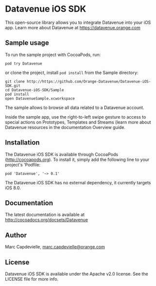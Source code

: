 # Datavenue iOS SDK

This open-source library allows you to integrate Datavenue into your iOS app.
Learn more about Datavenue at https://datavenue.orange.com

## Sample usage

To run the sample project with CocoaPods, run:

    pod try Datavenue

or clone the project, install `pod install` from the Sample directory:

    git clone http://https://github.com/Orange-Datavenue/Datavenue-iOS-SDK.git
    cd Datavenue-iOS-SDK/Sample
    pod install
    open DatavenueSample.xcworkspace

The sample allows to browse all data related to a Datavenue account.

Inside the sample app, use the right-to-left swipe gesture to access to special actions on Prototypes, Templates and Streams
(learn more about Datavenue resources in the documentation Overview guide.

## Installation

The Datavenue iOS SDK is available through CocoaPods (http://cocoapods.org).
To install it, simply add the following line to your project's 'Podfile:

    pod 'Datavenue', '~> 0.1'

The Datavenue iOS SDK has no external dependency, it currently targets iOS 8.0.

## Documentation

The latest documentation is available at http://cocoadocs.org/docsets/Datavenue

## Author

Marc Capdevielle, marc.capdevielle@orange.com

## License

Datavenue iOS SDK is available under the Apache v2.0 license. See the LICENSE file for more info.
